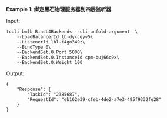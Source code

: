 **Example 1: 绑定黑石物理服务器到四层监听器**



Input: 

```
tccli bmlb BindL4Backends --cli-unfold-argument  \
    --LoadBalancerId lb-dyxceyv5\
    --ListenerId lbl-i4go349z\
    --BindType 0\
    --BackendSet.0.Port 5000\
    --BackendSet.0.InstanceId cpm-buj66q9x\
    --BackendSet.0.Weight 100
```

Output: 
```
{
    "Response": {
        "TaskId": "2385687",
        "RequestId": "eb162e39-cfeb-4de2-a7e3-495f9332fe28"
    }
}
```

